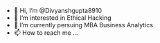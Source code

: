 - 👋 Hi, I’m @Divyanshgupta8910
- 👀 I’m interested in Ethical Hacking  
- 🌱 I’m currently persuing MBA Business Analytics
- 📫 How to reach me ...

<!---
Divyanshgupta8910/Divyanshgupta8910 is a ✨ special ✨ repository because its `README.md` (this file) appears on your GitHub profile.
You can click the Preview link to take a look at your changes.
--->
